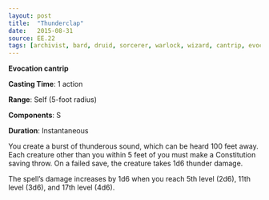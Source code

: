 ```yaml
---
layout: post
title:  "Thunderclap"
date:   2015-08-31
source: EE.22
tags: [archivist, bard, druid, sorcerer, warlock, wizard, cantrip, evocation]
---
```


**Evocation cantrip**

**Casting Time**: 1 action

**Range**: Self (5-foot radius)

**Components**: S

**Duration**: Instantaneous

You create a burst of thunderous sound, which can be heard 100 feet away. Each creature other than you within 5 feet of you must make a Constitution saving throw. On a failed save, the creature takes 1d6 thunder damage.

The spell’s damage increases by 1d6 when you reach 5th level (2d6), 11th level (3d6), and 17th level (4d6).
